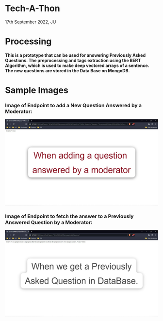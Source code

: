 # Tech-A-Thon
17th September 2022, JU

# Processing
#### This is a prototype that can be used for answering Previously Asked Questions. The preprocessing and tags extraction using the BERT Algorithm, which is used to make deep vectored arrays of a sentence. The new questions are stored in the Data Base on MongoDB.

# Sample Images

### Image of Endpoint to add a New Question Answered by a Moderator:

<img src = "https://github.com/Bilal2001/Tech-A-Thon/blob/main/NewQuestion.jpeg">

### Image of Endpoint to fetch the answer to a Previously Answered Question by a Moderator:

<img src = "https://github.com/Bilal2001/Tech-A-Thon/blob/main/Previously Asked Question.jpeg">
